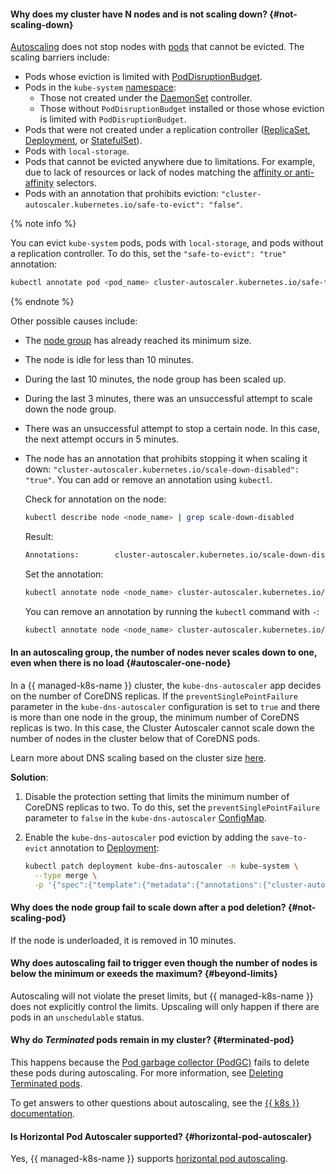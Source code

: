 #### Why does my cluster have N nodes and is not scaling down? {#not-scaling-down}

[Autoscaling](../../managed-kubernetes/concepts/autoscale.md) does not stop nodes with [pods](../../managed-kubernetes/concepts/index.md#pod) that cannot be evicted. The scaling barriers include:
* Pods whose eviction is limited with [PodDisruptionBudget](../../managed-kubernetes/concepts/node-group/node-drain.md).
* Pods in the `kube-system` [namespace](../../managed-kubernetes/concepts/index.md#namespace):
  * Those not created under the [DaemonSet](https://kubernetes.io/docs/concepts/workloads/controllers/daemonset/) controller.
  * Those without `PodDisruptionBudget` installed or those whose eviction is limited with `PodDisruptionBudget`.
* Pods that were not created under a replication controller ([ReplicaSet](https://kubernetes.io/docs/concepts/workloads/controllers/replicaset/), [Deployment](https://kubernetes.io/docs/concepts/workloads/controllers/deployment/), or [StatefulSet](https://kubernetes.io/docs/concepts/workloads/controllers/statefulset/)).
* Pods with `local-storage`.
* Pods that cannot be evicted anywhere due to limitations. For example, due to lack of resources or lack of nodes matching the [affinity or anti-affinity](https://kubernetes.io/docs/concepts/scheduling-eviction/assign-pod-node/#affinity-and-anti-affinity) selectors.
* Pods with an annotation that prohibits eviction: `"cluster-autoscaler.kubernetes.io/safe-to-evict": "false"`.

{% note info %}

You can evict `kube-system` pods, pods with `local-storage`, and pods without a replication controller. To do this, set the `"safe-to-evict": "true"` annotation:

```bash
kubectl annotate pod <pod_name> cluster-autoscaler.kubernetes.io/safe-to-evict=true
```

{% endnote %}

Other possible causes include:
* The [node group](../../managed-kubernetes/concepts/index.md#node-group) has already reached its minimum size.
* The node is idle for less than 10 minutes.
* During the last 10 minutes, the node group has been scaled up.
* During the last 3 minutes, there was an unsuccessful attempt to scale down the node group.
* There was an unsuccessful attempt to stop a certain node. In this case, the next attempt occurs in 5 minutes.
* The node has an annotation that prohibits stopping it when scaling it down: `"cluster-autoscaler.kubernetes.io/scale-down-disabled": "true"`. You can add or remove an annotation using `kubectl`.

  Check for annotation on the node:

  ```bash
  kubectl describe node <node_name> | grep scale-down-disabled
  ```

  Result:

  ```bash
  Annotations:        cluster-autoscaler.kubernetes.io/scale-down-disabled: true
  ```

  Set the annotation:

  ```bash
  kubectl annotate node <node_name> cluster-autoscaler.kubernetes.io/scale-down-disabled=true
  ```

  You can remove an annotation by running the `kubectl` command with `-`:

  ```bash
  kubectl annotate node <node_name> cluster-autoscaler.kubernetes.io/scale-down-disabled-
  ```
  
#### In an autoscaling group, the number of nodes never scales down to one, even when there is no load {#autoscaler-one-node}

In a {{ managed-k8s-name }} cluster, the `kube-dns-autoscaler` app decides on the number of CoreDNS replicas. If the `preventSinglePointFailure` parameter in the `kube-dns-autoscaler` configuration is set to `true` and there is more than one node in the group, the minimum number of CoreDNS replicas is two. In this case, the Cluster Autoscaler cannot scale down the number of nodes in the cluster below that of CoreDNS pods.

Learn more about DNS scaling based on the cluster size [here](../../tutorials/container-infrastructure/dns-autoscaler.md).

**Solution**:

1. Disable the protection setting that limits the minimum number of CoreDNS replicas to two. To do this, set the `preventSinglePointFailure` parameter to `false` in the `kube-dns-autoscaler` [ConfigMap](https://kubernetes.io/docs/concepts/configuration/configmap/).
1. Enable the `kube-dns-autoscaler` pod eviction by adding the `save-to-evict` annotation to [Deployment](https://kubernetes.io/docs/concepts/workloads/controllers/deployment/):

    ```bash
    kubectl patch deployment kube-dns-autoscaler -n kube-system \
      --type merge \
      -p '{"spec":{"template":{"metadata":{"annotations":{"cluster-autoscaler.kubernetes.io/safe-to-evict":"true"}}}}}'
    ```

#### Why does the node group fail to scale down after a pod deletion? {#not-scaling-pod}

If the node is underloaded, it is removed in 10 minutes.

#### Why does autoscaling fail to trigger even though the number of nodes is below the minimum or exeeds the maximum? {#beyond-limits}

Autoscaling will not violate the preset limits, but {{ managed-k8s-name }} does not explicitly control the limits. Upscaling will only happen if there are pods in an `unschedulable` status.

#### Why do _Terminated_ pods remain in my cluster? {#terminated-pod}

This happens because the [Pod garbage collector (PodGC)](https://kubernetes.io/docs/concepts/workloads/pods/pod-lifecycle/#pod-garbage-collection) fails to delete these pods during autoscaling. For more information, see [Deleting Terminated pods](../../managed-kubernetes/operations/autoscale.md#delete-terminated).

To get answers to other questions about autoscaling, see the [{{ k8s }} documentation](https://github.com/kubernetes/autoscaler/blob/master/cluster-autoscaler/FAQ.md#table-of-contents).

#### Is Horizontal Pod Autoscaler supported? {#horizontal-pod-autoscaler}

Yes, {{ managed-k8s-name }} supports [horizontal pod autoscaling](../../managed-kubernetes/concepts/autoscale.md#hpa).
